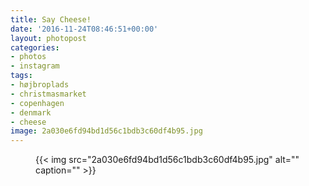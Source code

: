 ```yaml
---
title: Say Cheese!
date: '2016-11-24T08:46:51+00:00'
layout: photopost
categories:
- photos
- instagram
tags:
- højbroplads
- christmasmarket
- copenhagen
- denmark
- cheese
image: 2a030e6fd94bd1d56c1bdb3c60df4b95.jpg
---
```


<figure class="photo photo--square">
  {{< img src="2a030e6fd94bd1d56c1bdb3c60df4b95.jpg" alt="" caption="" >}}

</figure>




